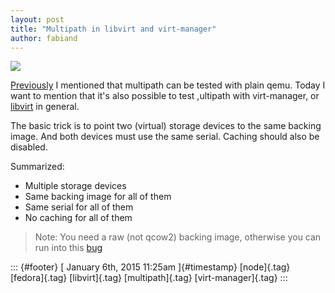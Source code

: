 ```yaml
---
layout: post
title: "Multipath in libvirt and virt-manager"
author: fabiand
---
```




![](https://66.media.tumblr.com/04a93f99f2f9285146fcdb66fcdee8d7/tumblr_inline_nhr3kxun6z1s0jj7d.png)

[Previously](http://dummdida.tumblr.com/post/98799178310/testing-multipath-with-qemu)
I mentioned that multipath can be tested with plain qemu. Today I want
to mention that it's also possible to test ,ultipath with virt-manager,
or [libvirt](http://www.libvirt.org) in general.

The basic trick is to point two (virtual) storage devices to the same
backing image. And both devices must use the same serial. Caching should
also be disabled.

Summarized:

-   Multiple storage devices
-   Same backing image for all of them
-   Same serial for all of them
-   No caching for all of them

> Note: You need a raw (not qcow2) backing image, otherwise you can run
> into this [bug](https://bugzilla.redhat.com/show_bug.cgi?id=1178941)

::: {#footer}
[ January 6th, 2015 11:25am ]{#timestamp} [node]{.tag} [fedora]{.tag}
[libvirt]{.tag} [multipath]{.tag} [virt-manager]{.tag}
:::
